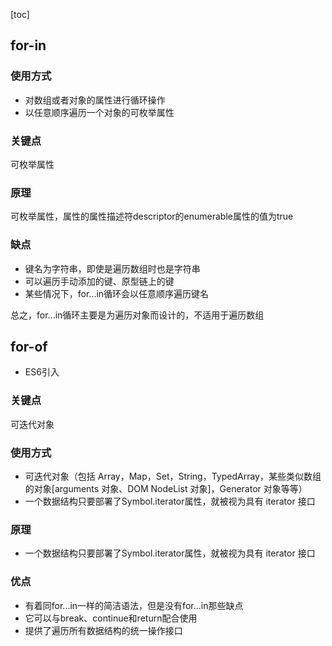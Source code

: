[toc]

## for-in
### 使用方式
  - 对数组或者对象的属性进行循环操作
  - 以任意顺序遍历一个对象的可枚举属性
### 关键点
  可枚举属性
### 原理
  可枚举属性，属性的属性描述符descriptor的enumerable属性的值为true
### 缺点
  - 键名为字符串，即使是遍历数组时也是字符串
  - 可以遍历手动添加的键、原型链上的键
  - 某些情况下，for...in循环会以任意顺序遍历键名

  总之，for...in循环主要是为遍历对象而设计的，不适用于遍历数组

## for-of
  - ES6引入
### 关键点
  可迭代对象
### 使用方式
  - 可迭代对象（包括 Array，Map，Set，String，TypedArray，某些类似数组的对象[arguments 对象、DOM NodeList 对象]，Generator 对象等等）
  - 一个数据结构只要部署了Symbol.iterator属性，就被视为具有 iterator 接口
### 原理
  - 一个数据结构只要部署了Symbol.iterator属性，就被视为具有 iterator 接口
### 优点
  - 有着同for...in一样的简洁语法，但是没有for...in那些缺点
  - 它可以与break、continue和return配合使用
  - 提供了遍历所有数据结构的统一操作接口